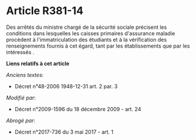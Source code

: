 # Article R381-14

Des arrêtés du ministre chargé de la sécurité sociale précisent les conditions dans lesquelles les caisses primaires
d'assurance maladie procèdent à l'immatriculation des étudiants et à la vérification des renseignements fournis à cet égard,
tant par les établissements que par les intéressés           .

**Liens relatifs à cet article**

_Anciens textes_:

  - Décret n°48-2006 1948-12-31 art. 2 par. 3

_Modifié par_:

  - Décret n°2009-1596 du 18 décembre 2009 - art. 24

_Abrogé par_:

  - Décret n°2017-736 du 3 mai 2017 - art. 1
